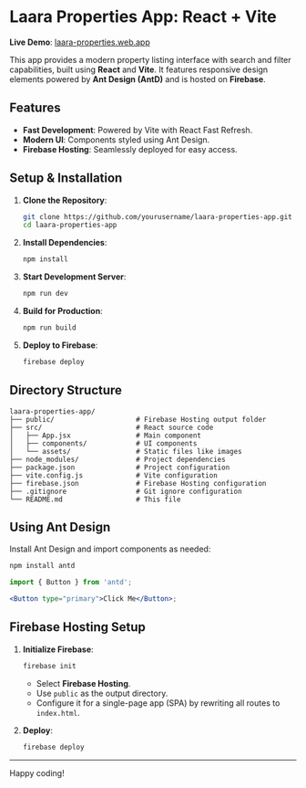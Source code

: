 # Laara Properties App: React + Vite

**Live Demo**: [laara-properties.web.app](https://laara-properties.web.app/)

This app provides a modern property listing interface with search and filter capabilities, built using **React** and **Vite**. It features responsive design elements powered by **Ant Design (AntD)** and is hosted on **Firebase**.

## Features

- **Fast Development**: Powered by Vite with React Fast Refresh.
- **Modern UI**: Components styled using Ant Design.
- **Firebase Hosting**: Seamlessly deployed for easy access.

## Setup & Installation

1. **Clone the Repository**:

   ```bash
   git clone https://github.com/yourusername/laara-properties-app.git
   cd laara-properties-app
   ```

2. **Install Dependencies**:

   ```bash
   npm install
   ```

3. **Start Development Server**:

   ```bash
   npm run dev
   ```

4. **Build for Production**:

   ```bash
   npm run build
   ```

5. **Deploy to Firebase**:

   ```bash
   firebase deploy
   ```

## Directory Structure

```
laara-properties-app/
├── public/                    # Firebase Hosting output folder
├── src/                       # React source code
│   ├── App.jsx                # Main component
│   ├── components/            # UI components
│   └── assets/                # Static files like images
├── node_modules/              # Project dependencies
├── package.json               # Project configuration
├── vite.config.js             # Vite configuration
├── firebase.json              # Firebase Hosting configuration
├── .gitignore                 # Git ignore configuration
└── README.md                  # This file
```

## Using Ant Design

Install Ant Design and import components as needed:

```bash
npm install antd
```

```jsx
import { Button } from 'antd';

<Button type="primary">Click Me</Button>;
```

## Firebase Hosting Setup

1. **Initialize Firebase**:

   ```bash
   firebase init
   ```

   - Select **Firebase Hosting**.
   - Use `public` as the output directory.
   - Configure it for a single-page app (SPA) by rewriting all routes to `index.html`.

2. **Deploy**:

   ```bash
   firebase deploy
   ```

---

Happy coding!
